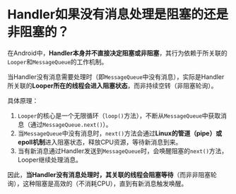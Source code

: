 # Handler如果没有消息处理是阻塞的还是非阻塞的？

在Android中，**Handler本身并不直接决定阻塞或非阻塞**，其行为依赖于所关联的`Looper`和`MessageQueue`的工作机制。


当Handler没有消息需要处理时（即`MessageQueue`中没有消息），实际是Handler所关联的**Looper所在的线程会进入阻塞状态**，而非持续空转（非阻塞轮询）。


具体原理：
1. `Looper`的核心是一个无限循环（`loop()`方法），不断从`MessageQueue`中获取消息（通过`MessageQueue.next()`）。
2. 当`MessageQueue`中没有消息时，`next()`方法会通过**Linux的管道（pipe）或epoll机制**进入阻塞状态，释放CPU资源，等待新消息到来。
3. 当有新消息通过Handler发送到`MessageQueue`时，会唤醒阻塞的`next()`方法，Looper继续处理消息。


因此，**当Handler没有消息处理时，其关联的线程会阻塞等待**（而非非阻塞轮询），这种阻塞是高效的（不消耗CPU），直到有新消息触发唤醒。